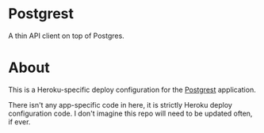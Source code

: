 # Postgrest
A thin API client on top of Postgres.

# About
This is a Heroku-specific deploy configuration for the [Postgrest](https://postgrest.com/en/v4.4/) application.

There isn't any app-specific code in here, it is strictly Heroku deploy configuration code. I don't imagine this repo will need to be updated often, if ever.
